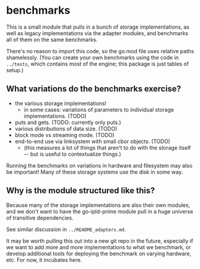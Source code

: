 benchmarks
==========

This is a small module that pulls in a bunch of storage implementations,
as well as legacy implementations via the adapter modules,
and benchmarks all of them on the same benchmarks.

There's no reason to import this code,
so the go.mod file uses relative paths shamelessly.
(You can create your own benchmarks using the code in `../tests`,
which contains most of the engine; this package is just tables of setup.)


What variations do the benchmarks exercise?
------------------------------------------

- the various storage implementations!
	- in some cases: variations of parameters to individual storage implementations.  (TODO)
- puts and gets.  (TODO: currently only puts.)
- various distributions of data size.  (TODO)
- block mode vs streaming mode.  (TODO)
- end-to-end use via linksystem with small cbor objects.  (TODO)
	- (this measures a lot of things that aren't to do with the storage itself -- but is useful to contextualize things.)

Running the benchmarks on variations in hardware and filesystem may also be important!
Many of these storage systems use the disk in some way.


Why is the module structured like this?
----------------------------------------

Because many of the storage implementations are also their own modules,
and we don't want to have the go-ipld-prime module pull in a huge universe of transitive dependencies.

See similar discussion in `../README_adapters.md`.

It may be worth pulling this out into a new git repo in the future,
especially if we want to add more and more implementations to what we benchmark,
or develop additional tools for deploying the benchmark on varying hardware, etc.
For now, it incubates here.
